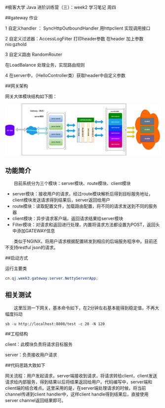 \#极客大学 Java 进阶训练营（三）：week2 学习笔记 周四



##gateway 作业

1 自定义handler ： SyncHttpOutboundHandler 用httpclient 实现调用接口

2 自定义过滤器：AccessLogFilter 打印header参数 在header 加上参数 nio:gzhold

3 自定义路由 RandomRouter

在LoadBalance 处理业务，实现路由规则

4 在server中，（HelloController类）获取header中自定义参数

##网关架构

网关大体模块结构如下图：

![image-20201104155932569](./README.assets/image-20201104155932569.png)

## 功能简介

    目前系统分为三个模块：server模块、route模块、client模块

- server模块：接收用户的请求，经过route模块解析后得到目标服务地址，client模块发送请求得到结果后，server返回给用户
- route模块：读取配置文件，加载路由配置，将不同的请求发送到不同的服务器
- client模块：异步请求客户端，返回请求结果给server模块
- Filter模块：对请求和返回进行处理，内置将请求方法都设置为POST，返回头中添加GATEWAY信息

    类似于NGINX，将用户请求根据配置转发到相应的后端服务程序中。目前还不支持restful json的请求。





##启动方式

运行主要类

```java
cn.qj.week3.gateway.server.NettyServerApp;
```

## 相关测试

    这里压测一下网关，基本命令如下，在2分钟左右基本能得到稳定值，不再大幅度抖动

```相关测试    这里压测一下网关，基本命令如下，在2分钟左右基本能得到稳定值，不再大幅度抖动sb -u http://localhost:80/greeting -c 20 -N 120
sb -u http://localhost:8808/test -c 20 -N 120
```

##工程结构

client：此模块负责将请求目标服务

server：负责接收用户请求

##代码思路大致如下



网关流程：用户发起请求，server端接收到请求，将请求转给client，client发送请求给内部服务，得到结果以后将结果返回给用户。代码编写中，server端和client端的结合难点。这里采用的是，在server端处理请求的时候，将当前channel传递到client handler中，这样client handle得到结果后，直接使用server channel返回结果即可。

